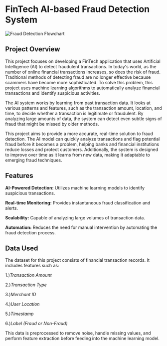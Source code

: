 # FinTech AI-based Fraud Detection System

![Fraud Detection Flowchart](https://financialcrimeacademy.org/wp-content/uploads/2022/05/1-46-1536x864.jpg)


## Project Overview



This project focuses on developing a FinTech application that uses Artificial Intelligence (AI) to detect fraudulent transactions. In today's world, as the number of online financial transactions increases, so does the risk of fraud. Traditional methods of detecting fraud are no longer effective because scammers have become more sophisticated. To solve this problem, this project uses machine learning algorithms to automatically analyze financial transactions and identify suspicious activities.

The AI system works by learning from past transaction data. It looks at various patterns and features, such as the transaction amount, location, and time, to decide whether a transaction is legitimate or fraudulent. By analyzing large amounts of data, the system can detect even subtle signs of fraud that might be missed by older methods.

This project aims to provide a more accurate, real-time solution to fraud detection. The AI model can quickly analyze transactions and flag potential fraud before it becomes a problem, helping banks and financial institutions reduce losses and protect customers. Additionally, the system is designed to improve over time as it learns from new data, making it adaptable to emerging fraud techniques.



## Features 

**AI-Powered Detection:** Utilizes machine learning models to identify suspicious transactions.

**Real-time Monitoring:** Provides instantaneous fraud classification and alerts.

**Scalability:** Capable of analyzing large volumes of transaction data.

**Automation:** Reduces the need for manual intervention by automating the fraud detection process.

## Data Used

The dataset for this project consists of financial transaction records. It includes features such as:

1.)*Transaction Amount*

2.)*Transaction Type*

3.)*Merchant ID*

4.)*User Location*

5.)*Timestamp*

6.)*Label (Fraud or Non-Fraud)*

This data is preprocessed to remove noise, handle missing values, and perform feature extraction before feeding into the machine learning model.
